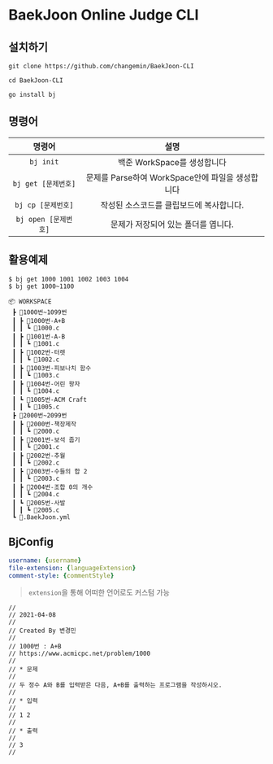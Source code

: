 # BaekJoon Online Judge CLI

## 설치하기

```
git clone https://github.com/changemin/BaekJoon-CLI

cd BaekJoon-CLI

go install bj
```

## 명령어

|명령어|설명|
|:---:|:---:| 
|`bj init`|백준 WorkSpace를 생성합니다|
|`bj get [문제번호]`|문제를 Parse하여 WorkSpace안에 파일을 생성합니다|
|`bj cp [문제번호]`|작성된 소스코드를 클립보드에 복사합니다.|
|`bj open [문제번호]`|문제가 저장되어 있는 폴더를 엽니다.|

## 활용예제

```
$ bj get 1000 1001 1002 1003 1004
$ bj get 1000~1100
```

```
📦 WORKSPACE
 ┣ 📂1000번~1099번
 ┃ ┣ 📂1000번-A+B
 ┃ ┃ ┗ 📜1000.c
 ┃ ┣ 📂1001번-A-B
 ┃ ┃ ┗ 📜1001.c
 ┃ ┣ 📂1002번-터렛
 ┃ ┃ ┗ 📜1002.c
 ┃ ┣ 📂1003번-피보나치 함수
 ┃ ┃ ┗ 📜1003.c
 ┃ ┣ 📂1004번-어린 왕자
 ┃ ┃ ┗ 📜1004.c
 ┃ ┗ 📂1005번-ACM Craft
 ┃ ┃ ┗ 📜1005.c
 ┣ 📂2000번~2099번
 ┃ ┣ 📂2000번-책장제작
 ┃ ┃ ┗ 📜2000.c
 ┃ ┣ 📂2001번-보석 줍기
 ┃ ┃ ┗ 📜2001.c
 ┃ ┣ 📂2002번-추월
 ┃ ┃ ┗ 📜2002.c
 ┃ ┣ 📂2003번-수들의 합 2
 ┃ ┃ ┗ 📜2003.c
 ┃ ┣ 📂2004번-조합 0의 개수
 ┃ ┃ ┗ 📜2004.c
 ┃ ┗ 📂2005번-사발
 ┃ ┃ ┗ 📜2005.c
 ┗ 📜.BaekJoon.yml
```

## BjConfig
```yaml
username: {username}
file-extension: {languageExtension}
comment-style: {commentStyle}
```

> `extension`을 통해 어떠한 언어로도 커스텀 가능

```
//
// 2021-04-08
//
// Created By 변경민
//
// 1000번 : A+B
// https://www.acmicpc.net/problem/1000
//
// * 문제
//
// 두 정수 A와 B를 입력받은 다음, A+B를 출력하는 프로그램을 작성하시오.
//
// * 입력
//
// 1 2
//
// * 출력
//
// 3
//
```



